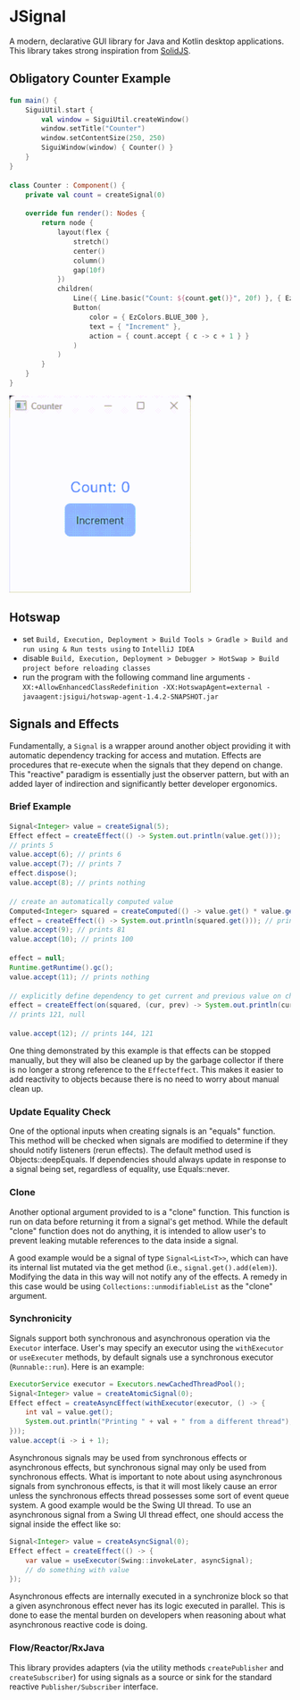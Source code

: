# JSignal

A modern, declarative GUI library for Java and Kotlin desktop applications. This library takes strong inspiration from [SolidJS](https://www.solidjs.com/).

## Obligatory Counter Example

```kotlin
fun main() {
    SiguiUtil.start {
        val window = SiguiUtil.createWindow()
        window.setTitle("Counter")
        window.setContentSize(250, 250)
        SiguiWindow(window) { Counter() }
    }
}

class Counter : Component() {
    private val count = createSignal(0)

    override fun render(): Nodes {
        return node {
            layout(flex {
                stretch()
                center()
                column()
                gap(10f)
            })
            children(
                Line({ Line.basic("Count: ${count.get()}", 20f) }, { EzColors.BLUE_500 }),
                Button(
                    color = { EzColors.BLUE_300 },
                    text = { "Increment" },
                    action = { count.accept { c -> c + 1 } }
                )
            )
        }
    }
}
```

![Counter Example Screencapture](./resources/readme/counter.gif)

## Hotswap

- set `Build, Execution, Deployment > Build Tools > Gradle > Build and run using & Run tests using` to `IntelliJ IDEA`
- disable `Build, Execution, Deployment > Debugger > HotSwap > Build project before reloading classes`
- run the program with the following command line arguments `-XX:+AllowEnhancedClassRedefinition -XX:HotswapAgent=external -javaagent:jsigui/hotswap-agent-1.4.2-SNAPSHOT.jar`


## Signals and Effects

Fundamentally, a `Signal` is a wrapper around another object providing it with automatic dependency tracking for access and mutation. Effects are procedures that re-execute when the signals that they depend on change. This "reactive" paradigm is essentially just the observer pattern, but with an added layer of indirection and significantly better developer ergonomics.

### Brief Example

```java
Signal<Integer> value = createSignal(5);
Effect effect = createEffect(() -> System.out.println(value.get()));
// prints 5
value.accept(6); // prints 6
value.accept(7); // prints 7
effect.dispose();
value.accept(8); // prints nothing

// create an automatically computed value
Computed<Integer> squared = createComputed(() -> value.get() * value.get());
effect = createEffect(() -> System.out.println(squared.get())); // prints 64
value.accept(9); // prints 81
value.accept(10); // prints 100

effect = null;
Runtime.getRuntime().gc();
value.accept(11); // prints nothing

// explicitly define dependency to get current and previous value on change
effect = createEffect(on(squared, (cur, prev) -> System.out.println(cur + ", " + prev)));
// prints 121, null

value.accept(12); // prints 144, 121
```

One thing demonstrated by this example is that effects can be stopped manually, but they will also be cleaned up by the garbage collector if there is no longer a strong reference to the `Effecteffect`. This makes it easier to add reactivity to objects because there is no need to worry about manual clean up.

### Update Equality Check

One of the optional inputs when creating signals is an "equals" function. This method will be checked when signals are modified to determine if they should notify listeners (rerun effects). The default method used is Objects::deepEquals. If dependencies should always update in response to a signal being set, regardless of equality, use Equals::never.

### Clone

Another optional argument provided to is a "clone" function. This function is run on data before returning it from a signal's get method. While the default "clone" function does not do anything, it is intended to allow user's to prevent leaking mutable references to the data inside a signal.

A good example would be a signal of type `Signal<List<T>>`, which can have its internal list mutated via the get method (i.e., `signal.get().add(elem)`). Modifying the data in this way will not notify any of the effects. A remedy in this case would be using `Collections::unmodifiableList` as the "clone" argument.

### Synchronicity

Signals support both synchronous and asynchronous operation via the `Executor` interface. User's may specify an executor using the `withExecutor` or `useExecuter` methods, by default signals use a synchronous executor (`Runnable::run`). Here is an example:

```java
ExecutorService executor = Executors.newCachedThreadPool();
Signal<Integer> value = createAtomicSignal(0);
Effect effect = createAsyncEffect(withExecutor(executor, () -> {
    int val = value.get();
    System.out.println("Printing " + val + " from a different thread");
}));
value.accept(i -> i + 1);
```

Asynchronous signals may be used from synchronous effects or asynchronous effects, but synchronous signal may only be used from synchronous effects. What is important to note about using asynchronous signals from synchronous effects, is that it will most likely cause an error unless the synchronous effects thread possesses some sort of event queue system. A good example would be the Swing UI thread. To use an asynchronous signal from a Swing UI thread effect, one should access the signal inside the effect like so:

```java
Signal<Integer> value = createAsyncSignal(0);
Effect effect = createEffect(() -> {
    var value = useExecutor(Swing::invokeLater, asyncSignal);
    // do something with value
});
```

Asynchronous effects are internally executed in a synchronize block so that a given asynchronous effect never has its logic executed in parallel. This is done to ease the mental burden on developers when reasoning about what asynchronous reactive code is doing.

### Flow/Reactor/RxJava

This library provides adapters (via the utility methods `createPublisher` and `createSubscriber`) for using signals as a source or sink for the standard reactive `Publisher/Subscriber` interface.
